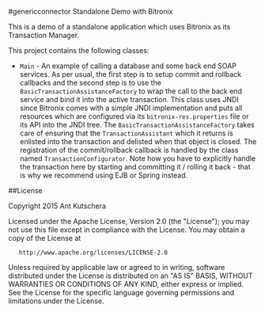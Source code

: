 #genericconnector Standalone Demo with Bitronix

This is a demo of a standalone application which uses Bitronix as its Transaction Manager.

This project contains the following classes:

- `Main` - An example of calling a database and some back end SOAP services. As per usual, the first step is to setup commit and rollback callbacks and the second step is to use the `BasicTransactionAssistanceFactory` to wrap the call to the back end service and bind it into the active transaction. This class uses JNDI since Bitronix comes with a simple JNDI implementation and puts all resources which are configured via its `bitronix-res.properties` file or its API into the JNDI tree. The `BasicTransactionAssistanceFactory` takes care of ensuring that the `TransactionAssistant` which it returns is enlisted into the transaction and delisted when that object is closed. The registration of the commit/rollback callback is handled by the class named `TransactionConfigurator`.  Note how you have to explicitly handle the transaction here by starting and committing it / rolling it back - that is why we recommend using EJB or Spring instead.

##License

 Copyright 2015 Ant Kutschera

   Licensed under the Apache License, Version 2.0 (the "License");
   you may not use this file except in compliance with the License.
   You may obtain a copy of the License at

       http://www.apache.org/licenses/LICENSE-2.0

   Unless required by applicable law or agreed to in writing, software
   distributed under the License is distributed on an "AS IS" BASIS,
   WITHOUT WARRANTIES OR CONDITIONS OF ANY KIND, either express or implied.
   See the License for the specific language governing permissions and
   limitations under the License.

